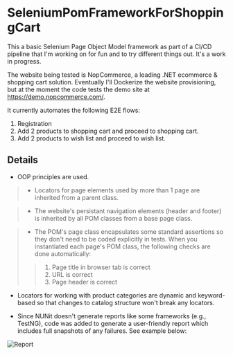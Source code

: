 # SeleniumPomFrameworkForShoppingCart

This a basic Selenium Page Object Model framework as part of a CI/CD pipeline that I'm working on for fun and to try different things out. It's a work in progress.

The website being tested is NopCommerce, a leading .NET ecommerce & shopping cart solution. Eventually I'll Dockerize the website provisioning, but at the moment the code tests the demo site at https://demo.nopcommerce.com/.

It currently automates the following E2E flows:
1. Registration
2. Add 2 products to shopping cart and proceed to shopping cart.
3. Add 2 products to wish list and proceed to wish list.

## Details

- OOP principles are used.

> - Locators for page elements used by more than 1 page are inherited from a parent class.

> - The website's persistant navigation elements (header and footer) is inherited by all POM classes from a base page class.

> - The POM's page class encapsulates some standard assertions so they don't need to be coded explicitly in tests. When you instantiated each page's POM class, the following checks are done automatically:
> > 1. Page title in browser tab is correct
> > 2. URL is correct
> > 3. Page header is correct

- Locators for working with product categories are dynamic and keyword-based so that changes to catalog structure won't break any locators.

- Since NUNit doesn't generate reports like some frameworks (e.g., TestNG), code was added to generate a user-friendly report which includes full snapshots of any failures. See example below:

![Report](https://github.com/svendster/SeleniumPomExample/blob/master/Test_SS.JPG)



